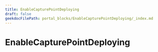 ```yaml
---
title: EnableCapturePointDeploying
draft: false
geekdocFilePath: portal_blocks/EnableCapturePointDeploying/_index.md
---
```

# EnableCapturePointDeploying